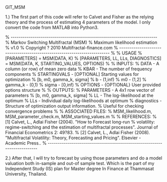 GIT_MSM


1.) The first part of this code will refer to Calvet and Fisher as the relying theory and the process of estimating 4 parameters of the model. I only convert the code from MATLAB into Python3.

% ------------------------------------------------------------------------- 
% Markov Switching Multifractal (MSM)
% Maximum likelihood estimation
% v1.0
% Copyright ? 2010 Multifractal-finance.com
% ------------------------------------------------------------------------- 
% 
% USAGE 
% [PARAMETERS] = MSM(DATA, K) % [PARAMETERS, LL, LLs, DIAGNOSTICS] = MSM(DATA, K, STARTING_VALUES, OPTIONS) 
% 
% INPUTS: 
% DATA - A column (or row) of mean zero data 
% KBAR - The number of frequency components 
% STARTINGVALS - [OPTIONAL] Starting values for optimization 
% [b, m0, gamma_k, sigma] 
% b - (1,inf) 
% m0 - (1,2] 
% gamma_k - (0,1) 
% sigma - [0,inf) 
% OPTIONS - {OPTIONAL} User provided options structure 
% 
% OUTPUTS: 
% PARAMETERS - A 4x1 row vector of parameters 
% [b, m0, gamma_k, sigma] 
% LL - The log-likelihood at the optimum 
% LLs - Individual daily log-likelihoods at optimum % diagnostics - Structure of optimization output information. 
% Useful for checking convergence problems 
% 
% ASSOCIATED FILES: 
% MSM_likelihood.m, MSM_parameter_check.m, MSM_starting_values.m 
% 
% REFERENCES: 
% [1] Calvet, L., Adlai Fisher (2004). "How to Forecast long-run % volatility: regime-switching and the estimation of multifractal processes". Journal of Financial Econometrics 2: 49?83. 
% [2] Calvet, L., Adlai Fisher (2008). "Multifractal Volatility: Theory, Forecasting and Pricing". Elsevier - Academic Press.. 
% -------------------------------------------------------------------------

2.) After that, I will try to forecast by using those parameters and do a model valuation both in-sample and out-of sample test. Which is the part of my Independent Study (IS) plan for Master degree In Finance at Thammasat University, Thailand.

